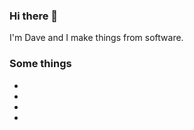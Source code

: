 ### Hi there 👋

I'm Dave and I make things from software.

### Some things

* [Twitter]:https://twitter.com/davorg
* [LinkedIn]:https://www.linkedin.com/in/davorg/
* [GitHub]:https://github.com/davorg

* 
